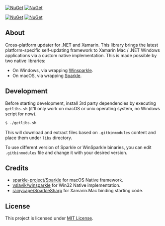[![NuGet](https://img.shields.io/nuget/v/Upsparkle.svg)](https://www.nuget.org/packages/Upsparkle/)
[![NuGet](https://img.shields.io/nuget/dt/Upsparkle.svg)](https://www.nuget.org/packages/Upsparkle/)

[![NuGet](https://img.shields.io/nuget/v/Upsparkle.Mac.svg)](https://www.nuget.org/packages/Upsparkle.Mac/)
[![NuGet](https://img.shields.io/nuget/dt/Upsparkle.Mac.svg)](https://www.nuget.org/packages/Upsparkle.Mac/)

## About

Cross-platform updater for .NET and Xamarin. This library brings the latest platform-specific self-updating framework to Xamarin Mac / .NET Windows applications via a custom native implementation. This is made possible by two native libraries:

- On Windows, via wrapping [Winsparkle](https://winsparkle.org).
- On macOS, via wrapping [Sparkle](https://sparkle-project.org).

## Development

Before starting development, install 3rd party dependencies by executing `getlibs.sh` (it'll only work on macOS or unix operating system, no Windows script for now).

```bash
$ ./getlibs.sh
```

This will download and extract files based on `.gitbinmodules` content and place them under `libs` directory.

To use different version of Sparkle or WinSparkle binaries, you can edit `.gitbinmodules` file and change it with your desired version.

## Credits

- [sparkle-project/Sparkle](https://github.com/sparkle-project/Sparkle) for macOS Native framework.
- [vslavik/winsparkle](https://github.com/vslavik/winsparkle) for Win32 Native implementation.
- [rainycape/SparkleSharp](https://github.com/rainycape/SparkleSharp) for Xamarin.Mac binding starting code.

## License

This project is licensed under [MIT License](https://github.com/junian/upsparkle/blob/master/LICENSE).
